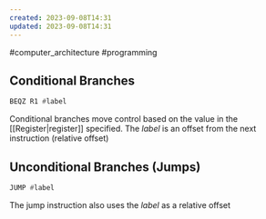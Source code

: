 ```yaml
---
created: 2023-09-08T14:31
updated: 2023-09-08T14:31
---
```

#computer_architecture #programming 
## Conditional Branches
```asm
BEQZ R1 #label
```
Conditional branches move control based on the value in the [[Register|register]] specified. The *label* is an offset from the next instruction (relative offset)

## Unconditional Branches (Jumps)
```asm
JUMP #label
```
The jump instruction also uses the *label* as a relative offset